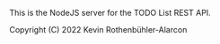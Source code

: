This is the NodeJS server for the TODO List REST API.

Copyright (C) 2022 Kevin Rothenbühler-Alarcon